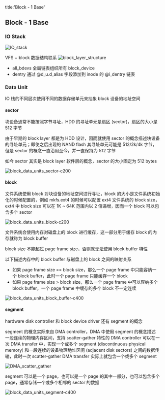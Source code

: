 title:'Block - 1 Base'
## Block - 1 Base

### IO Stack

![IO_stack](media/15873860255775/IO_stack.jpg)

VFS + block 数据结构联系
![block_layer_structure](media/15873860255775/block_layer_structure.jpg)


- all_bdevs 全局链表组织所有 block_device
- dentry 通过 @d_u.d_alias 字段添加到 inode 的 @i_dentry 链表



### Data Unit

IO 栈的不同层次使用不同的数据存储单元来抽象 block 设备的地址空间

#### sector

块设备通常不能按照字节寻址，HDD 的寻址单元是扇区 (sector)，扇区的大小是 512 字节

由于早期的 block layer 都是为 HDD 设计，因而就使用 sector 的概念描述块设备的寻址单元；即使之后出现的 NAND flash 其寻址单元可能是 512/2k/4k 字节，但是 sector 的概念一直沿用至今，并一直保持为 512 字节

如今 sector 其实是 block layer 软件层的概念，sector 的大小固定为 512 bytes


![block_data_units_sector-c200](media/15873860255775/block_data_units_sector.jpg)


#### block

文件系统使用 block 对块设备的地址空间进行寻址，block 的大小是文件系统初始化的时候配置的，例如 mkfs.ext4 的时候可以配置 ext4 文件系统的 block size，ext4 中 block size 可以在 1K ~ 64K 范围内以 2 倍递增，因而一个 block 可以包含多个 sector

![block_data_units_block-c200](media/15873860255775/block_data_units_block.jpg)


文件系统会使用内存对磁盘上的 block 进行缓存，这一部分用于缓存 block 的内存就称为 block buffer

block size 不能超过 page frame size，否则就无法使用 block buffer 特性

以下描述内存中的 block buffer 与磁盘上的 block 之间的映射关系

- 如果 page frame size == block size，那么一个 page frame 中只能容纳一个 block buffer，此时一个 page frame 只能缓存一个 block
- 如果 page frame size > block size，那么一个 page frame 中可以容纳多个 block buffer，一个 page frame 中缓存的多个 block 不一定连续

![block_data_units_block_buffer-c400](media/15873860255775/block_data_units_block_buffer.jpg)


#### segment

hardware disk controller 和 block device driver 还有 segment 的概念

segment 的概念实际来自 DMA controller，DMA 中使用 segment 的概念描述一段连续的物理内存区间，支持 scatter-gather 特性的 DMA controller 可以在一次 DMA transfer 中，实现一个或多个 segment (discontinuous physical memory) 和一段连续的设备物理地址区间 (adjacent disk sectors) 之间的数据传输，此时一次 scatter-gather DMA transfer 实际上就包含一个或多个 segment

![DMA_scatter_gather](media/15873860255775/DMA_scatter_gather.jpg)


segment 可以是一个 page，也可以是一个 page 的其中一部分，也可以包含多个 page，通常存储一个或多个相邻的 sector 的数据

![block_data_units_segment-c400](media/15873860255775/block_data_units_segment.jpg)

